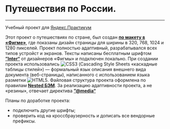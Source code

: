 # Путешествия по России.
------

Учебный проект для [Яндекс.Практикум](https://practicum.yandex.ru/ "Сайт Яндекс.Практикум")

  Этот проект о путешествиях по стране, был создан [**по макету в «Фигме»**](https://www.figma.com/file/5S2WSbEFL6awjVWJ0NWL8Q/Sprint-3_-Russia-_-desktop-mobile?node-id=28503%3A0), где показаны дизайн страницы для ширины в 320, 768, 1024 и 1280 пикселей.
  Проект полностью адаптивный, разрабатывался всех типов устройст и экранов. Тексты написаны бесплатным шрифтом  [**”Inter“**](https://rsms.me/inter/) от дизайнеров «Фигмы» и подключен локально. При создании проекта использовались ![CSS3](https://img.shields.io/badge/css3-%231572B6.svg?style=for-the-badge&logo=css3&logoColor=white) (Cascading Style Sheets «каскадные таблицы стилей») — формальный язык описания внешнего вида документа (веб-страницы), написанного с использованием языка разметки ![HTML5](https://img.shields.io/badge/html5-%23E34F26.svg?style=for-the-badge&logo=html5&logoColor=white). Файловая структура проекта оформлена по правилам [**Nested БЭМ**](https://ru.bem.info/methodology/filestructure/).  За реализацию адаптивности проекта, а не «резины», отвечает директива [**”@media“**](https://developer.mozilla.org/en-US/docs/Web/CSS/@media)

Планы по доработке проекта:
* подключить другие шрифты;
* проверить код на кроссбраузерность и дописать все вендорные префиксы.
